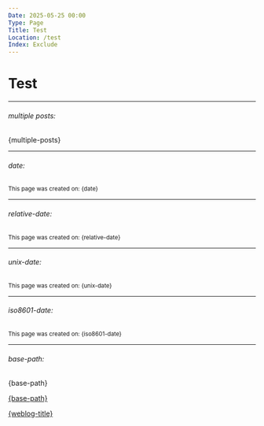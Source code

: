 ```yaml
---
Date: 2025-05-25 00:00
Type: Page
Title: Test
Location: /test
Index: Exclude
---
```


# Test

---

###### multiple posts:

{multiple-posts}

---

###### date:

<small>This page was created on: {date}</small>

---

###### relative-date:

<small>This page was created on: {relative-date}</small>

---

###### unix-date:

<small>This page was created on: {unix-date}</small>

----

###### iso8601-date:

<small>This page was created on: {iso8601-date}</small>

---

###### base-path:

{base-path}

<a href="{base-path}">{base-path}</a>

<a href="{base-path}">{weblog-title}</a>
